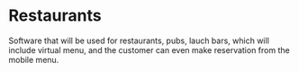 # Restaurants
Software that will be used for restaurants, pubs, lauch bars, which will include virtual menu, and the customer can even make reservation from the mobile menu.
